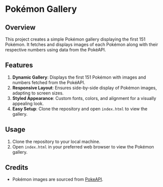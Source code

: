 # Pokémon Gallery
## Overview
This project creates a simple Pokémon gallery displaying the first 151 Pokémon. It fetches and displays images of each Pokémon along with their respective numbers using data from the PokéAPI.

## Features
1. **Dynamic Gallery**: Displays the first 151 Pokémon with images and numbers fetched from the PokéAPI.
2. **Responsive Layout**: Ensures side-by-side display of Pokémon images, adapting to screen sizes.
3. **Styled Appearance**: Custom fonts, colors, and alignment for a visually appealing look.
4. **Easy Setup**: Clone the repository and open `index.html` to view the gallery.

## Usage
1. Clone the repository to your local machine.
2. Open `index.html` in your preferred web browser to view the Pokémon gallery.

## Credits
- Pokémon images are sourced from [PokeAPI](https://github.com/PokeAPI/sprites).
